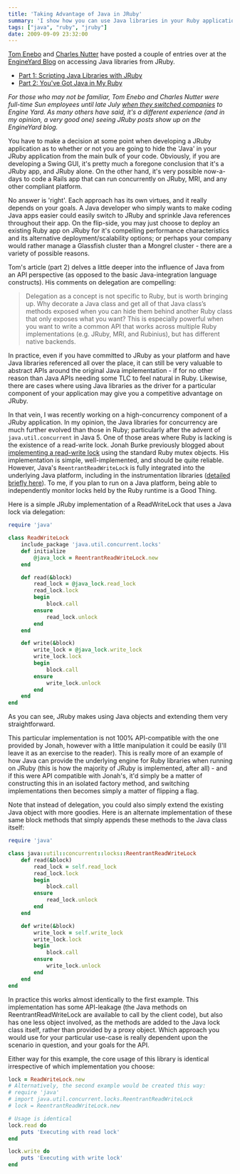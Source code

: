 ```yaml
---
title: 'Taking Advantage of Java in JRuby'
summary: 'I show how you can use Java libraries in your Ruby application for the betterment of your sanity.'
tags: ["java", "ruby", "jruby"]
date: 2009-09-09 23:32:00
---
```


<p><a href="http://blog.enebo.com/">Tom Enebo</a> and <a href="http://blog.headius.com/">Charles Nutter</a> have posted a couple of entries over at the <a href="http://www.engineyard.com/blog/">EngineYard Blog</a> on accessing Java libraries from JRuby.</p>

* [Part 1: Scripting Java Libraries with JRuby](http://www.engineyard.com/blog/2009/scripting-java-libraries-with-jruby/)
* [Part 2: You've Got Java in My Ruby](http://www.engineyard.com/blog/2009/youve-got-java-in-my-ruby/)

*For those who may not be familiar, Tom Enebo and Charles Nutter were full-time Sun employees until late July [when they switched companies](http://www.eweek.com/c/a/Application-Development/JRuby-Team-Leaving-Sun-for-Engine-Yard-382884/) to Engine Yard. As many others have said, it's a different experience (and in my opinion, a very good one) seeing JRuby posts show up on the EngineYard blog.*

You have to make a decision at some point when developing a JRuby application as to whether or not you are going to hide the 'Java' in your JRuby application from the main bulk of your code. Obviously, if you are developing a Swing GUI, it's pretty much a foregone conclusion that it's a JRuby app, and JRuby alone. On the other hand, it's very possible now-a-days to code a Rails app that can run concurrently on JRuby, MRI, and any other compliant platform.

No answer is 'right'. Each approach has its own virtues, and it really depends on your goals. A Java developer who simply wants to make coding Java apps easier could easily switch to JRuby and sprinkle Java references throughout their app. On the flip-side, you may just choose to deploy an existing Ruby app on JRuby for it's compelling performance characteristics and its alternative deployment/scalability options; or perhaps your company would rather manage a Glassfish cluster than a Mongrel cluster - there are a variety of possible reasons.

Tom's article (part 2) delves a little deeper into the influence of Java from an API perspective (as opposed to the basic Java-integration language constructs). His comments on delegation are compelling:

> Delegation as a concept is not specific to Ruby, but is worth bringing up. Why decorate a Java class and get all of that Java class’s methods exposed when you can hide them behind another Ruby class that only exposes what you want? This is especially powerful when you want to write a common API that works across multiple Ruby implementations (e.g. JRuby, MRI, and Rubinius), but has different native backends.

In practice, even if you have committed to JRuby as your platform and have Java libraries referenced all over the place, it can still be very valuable to abstract APIs around the original Java implementation - if for no other reason than Java APIs needing some TLC to feel natural in Ruby. Likewise, there are cases where using Java libraries as the driver for a particular component of your application may give you a competitive advantage on JRuby.

In that vein, I was recently working on a high-concurrency component of a JRuby application. In my opinion, the Java libraries for concurrency are much further evolved than those in Ruby; particularly after the advent of `java.util.concurrent` in Java 5. One of those areas where Ruby is lacking is the existence of a read-write lock. Jonah Burke previously blogged about [implementing a read-write lock](http://blog.jonahb.com/?p=10) using the standard Ruby mutex objects. His implementation is simple, well-implemented, and should be quite reliable. However, Java's `ReentrantReadWriteLock` is fully integrated into the underlying Java platform, including in the instrumentation libraries ([detailed briefly here](http://www.ibm.com/developerworks/java/library/j-java6perfmon/)). To me, if you plan to run on a Java platform, being able to independently monitor locks held by the Ruby runtime is a Good Thing.

Here is a simple JRuby implementation of a ReadWriteLock that uses a Java lock via delegation:

```ruby
require 'java'

class ReadWriteLock
    include_package 'java.util.concurrent.locks'
    def initialize
        @java_lock = ReentrantReadWriteLock.new
    end

    def read(&block)
        read_lock = @java_lock.read_lock
        read_lock.lock
        begin
            block.call
        ensure
            read_lock.unlock
        end
    end

    def write(&block)
        write_lock = @java_lock.write_lock
        write_lock.lock
        begin
            block.call
        ensure
            write_lock.unlock
        end
    end
end
```

As you can see, JRuby makes using Java objects and extending them very straightforward.

This particular implementation is not 100% API-compatible with the one provided by Jonah, however with a little manipulation it could be easily (I'll leave it as an exercise to the reader). This is really more of an example of how Java can provide the underlying engine for Ruby libraries when running on JRuby (this is how the majority of JRuby is implemented, after all) - and if this were API compatible with Jonah's, it'd simply be a matter of constructing this in an isolated factory method, and switching implementations then becomes simply a matter of flipping a flag.

Note that instead of delegation, you could also simply extend the existing Java object with more goodies. Here is an alternate implementation of these same block methods that simply appends these methods to the Java class itself:

```ruby
require 'java'

class java::util::concurrent::locks::ReentrantReadWriteLock
    def read(&block)
        read_lock = self.read_lock
        read_lock.lock
        begin
            block.call
        ensure
            read_lock.unlock
        end
    end

    def write(&block)
        write_lock = self.write_lock
        write_lock.lock
        begin
            block.call
        ensure
            write_lock.unlock
        end
    end
end
```

In practice this works almost identically to the first example. This implementation has some API-leakage (the Java methods on ReentrantReadWriteLock are available to call by the client code), but also has one less object involved, as the methods are added to the Java lock class itself, rather than provided by a proxy object. Which approach you would use for your particular use-case is really dependent upon the scenario in question, and your goals for the API.

Either way for this example, the core usage of this library is identical irrespective of which implementation you choose:

```ruby
lock = ReadWriteLock.new
# Alternatively, the second example would be created this way:
# require 'java'
# import java.util.concurrent.locks.ReentrantReadWriteLock
# lock = ReentrantReadWriteLock.new

# Usage is identical
lock.read do
    puts 'Executing with read lock'
end

lock.write do
    puts 'Executing with write lock'
end
```
